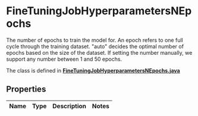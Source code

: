 

# FineTuningJobHyperparametersNEpochs

The number of epochs to train the model for. An epoch refers to one full cycle through the training dataset. \"auto\" decides the optimal number of epochs based on the size of the dataset. If setting the number manually, we support any number between 1 and 50 epochs.

The class is defined in **[FineTuningJobHyperparametersNEpochs.java](../../src/main/java/org/openapitools/model/FineTuningJobHyperparametersNEpochs.java)**

## Properties

Name | Type | Description | Notes
------------ | ------------- | ------------- | -------------


